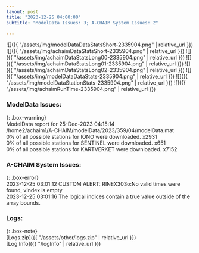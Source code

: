 ```yaml
---
layout: post
title: "2023-12-25 04:00:00"
subtitle: "ModelData Issues: 3; A-CHAIM System Issues: 2"

---
```


![]({{ "/assets/img/modelDataDataStatsShort-2335904.png" | relative_url }})
![]({{ "/assets/img/achaimDataStatsShort-2335904.png" | relative_url }})
![]({{ "/assets/img/achaimDataStatsLong00-2335904.png" | relative_url }})
![]({{ "/assets/img/achaimDataStatsLong01-2335904.png" | relative_url }})
![]({{ "/assets/img/achaimDataStatsLong02-2335904.png" | relative_url }})
![]({{ "/assets/img/modelDataDataStats-2335904.png" | relative_url }})
![]({{ "/assets/img/modelDataStationStats-2335904.png" | relative_url }})
![]({{ "/assets/img/achaimRunTime-2335904.png" | relative_url }})


### ModelData Issues:  
  
{: .box-warning}  
 ModelData report for 25-Dec-2023 04:15:14   
 /home2/achaim1/A-CHAIM/modelData/2023/359/04/modelData.mat   
 0% of all possible stations for IONO were downloaded. x2931   
 0% of all possible stations for SENTINEL were downloaded. x651   
 0% of all possible stations for KARTVERKET were downloaded. x7152   
  
### A-CHAIM System Issues:  
  
{: .box-error}  
2023-12-25 03:01:12 CUSTOM ALERT: RINEX303o:No valid times were found, vIndex is empty  
2023-12-25 03:01:16 The logical indices contain a true value outside of the array bounds.  

### Logs:  
  
{: .box-note}  
[Logs.zip]({{ "/assets/other/logs.zip" | relative_url }})  
[Log Info]({{ "/logInfo" | relative_url }})  
